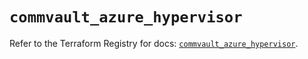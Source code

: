# `commvault_azure_hypervisor`

Refer to the Terraform Registry for docs: [`commvault_azure_hypervisor`](https://registry.terraform.io/providers/commvault/commvault/1.2.10/docs/resources/azure_hypervisor).
